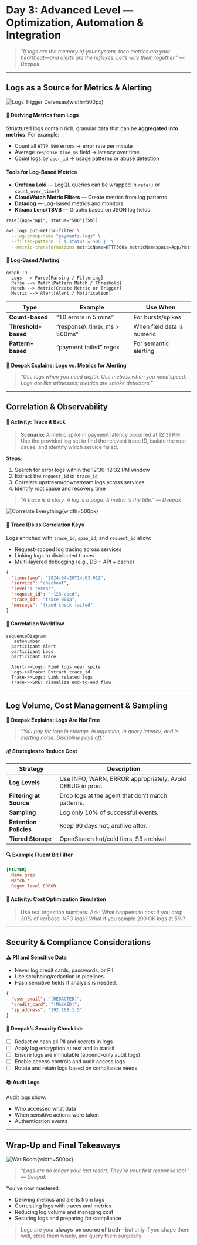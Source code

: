 # **Day 3: Advanced Level — Optimization, Automation & Integration**

> *"If logs are the memory of your system, then metrics are your heartbeat—and alerts are the reflexes. Let’s wire them together." — Deepak*

---

## **Logs as a Source for Metrics & Alerting**

![Logs Trigger Defenses](images/day-03-advanced-panel-1.png){width=500px}

#### 🔄 Deriving Metrics from Logs

Structured logs contain rich, granular data that can be **aggregated into metrics**. For example:

- Count all `HTTP 500` errors → error rate per minute
- Average `response_time_ms` field → latency over time
- Count logs by `user_id` → usage patterns or abuse detection

#### Tools for Log-Based Metrics

- **Grafana Loki** — LogQL queries can be wrapped in `rate()` or `count_over_time()`
- **CloudWatch Metric Filters** — Create metrics from log patterns
- **Datadog** — Log-based metrics and monitors
- **Kibana Lens/TSVB** — Graphs based on JSON log fields

```logql
rate({app="api", status="500"}[5m])
```

```bash
aws logs put-metric-filter \
  --log-group-name "payments-logs" \
  --filter-pattern '{ $.status = 500 }' \
  --metric-transformations metricName=HTTP500s,metricNamespace=App/Metrics,metricValue=1
```

#### 🔔 Log-Based Alerting

```mermaid
graph TD
  Logs --> Parse[Parsing / Filtering]
  Parse --> Match[Pattern Match / Threshold]
  Match --> Metric[Create Metric or Trigger]
  Metric --> Alert[Alert / Notification]
```

| Type                | Example                       | Use When                   |
| ------------------- | ----------------------------- | -------------------------- |
| **Count-based**     | “10 errors in 5 mins”         | For bursts/spikes          |
| **Threshold-based** | “response\\_time\\_ms > 500ms” | When field data is numeric |
| **Pattern-based**   | “payment failed” regex        | For semantic alerting      |

📘 **Deepak Explains: Logs vs. Metrics for Alerting**

> *"Use logs when you need depth. Use metrics when you need speed. Logs are like witnesses; metrics are smoke detectors."*

---

## **Correlation & Observability**

#### 🧪 Activity: Trace it Back

> **Scenario:** A metric spike in payment latency occurred at 12:31 PM. Use the provided log set to find the relevant trace ID, isolate the root cause, and identify which service failed.

**Steps:**
1. Search for error logs within the 12:30–12:32 PM window
2. Extract the `request_id` or `trace_id`
3. Correlate upstream/downstream logs across services
4. Identify root cause and recovery time

> *"A trace is a story. A log is a page. A metric is the title." — Deepak*

![Correlate Everything](images/day-03-advance-panel-2.png){width=500px}

#### 🔁 Trace IDs as Correlation Keys

Logs enriched with `trace_id`, `span_id`, and `request_id` allow:

- Request-scoped log tracing across services
- Linking logs to distributed traces
- Multi-layered debugging (e.g., DB + API + cache)

```json
{
  "timestamp": "2024-04-20T14:03:01Z",
  "service": "checkout",
  "level": "error",
  "request_id": "r123-abcd",
  "trace_id": "trace-001a",
  "message": "fraud check failed"
}
```

#### 🧩 Correlation Workflow

```mermaid
sequenceDiagram
   autonumber
  participant Alert
  participant Logs
  participant Trace

  Alert->>Logs: Find logs near spike
  Logs->>Trace: Extract trace_id
  Trace->>Logs: Link related logs
  Trace->>SRE: Visualize end-to-end flow
```

---

## **Log Volume, Cost Management & Sampling**

📘 **Deepak Explains: Logs Are Not Free**

> *“You pay for logs in storage, in ingestion, in query latency, and in alerting noise. Discipline pays off.”*

#### 💰 Strategies to Reduce Cost

| Strategy                | Description                                               |
| ----------------------- | --------------------------------------------------------- |
| **Log Levels**          | Use INFO, WARN, ERROR appropriately. Avoid DEBUG in prod. |
| **Filtering at Source** | Drop logs at the agent that don’t match patterns.         |
| **Sampling**            | Log only 10% of successful events.                        |
| **Retention Policies**  | Keep 90 days hot, archive after.                          |
| **Tiered Storage**      | OpenSearch hot/cold tiers, S3 archival.                   |

#### 🔍 Example Fluent Bit Filter

```ini
[FILTER]
  Name grep
  Match *
  Regex level ERROR
```

#### 🧪 Activity: Cost Optimization Simulation

> Use real ingestion numbers. Ask: What happens to cost if you drop 30% of verbose INFO logs? What if you sample 200 OK logs at 5%?

---

## **Security & Compliance Considerations**

#### ⚠️ PII and Sensitive Data

- Never log credit cards, passwords, or PII.
- Use scrubbing/redaction in pipelines.
- Hash sensitive fields if analysis is needed.

```json
{
  "user_email": "[REDACTED]",
  "credit_card": "[MASKED]",
  "ip_address": "192.168.1.5"
}
```

#### 🧠 Deepak’s Security Checklist:

- [ ] Redact or hash all PII and secrets in logs
- [ ] Apply log encryption at rest and in transit
- [ ] Ensure logs are immutable (append-only audit logs)
- [ ] Enable access controls and audit access logs
- [ ] Rotate and retain logs based on compliance needs

#### 📚 Audit Logs

Audit logs show:

- Who accessed what data
- When sensitive actions were taken
- Authentication events

---

## **Wrap-Up and Final Takeaways**

![War Room](images/day-03-advanced-panel-3.png){width=500px}

> *“Logs are no longer your last resort. They’re your first response tool.” — Deepak*

You’ve now mastered:

- Deriving metrics and alerts from logs
- Correlating logs with traces and metrics
- Reducing log volume and managing cost
- Securing logs and preparing for compliance

> Logs are your **always-on source of truth**—but only if you shape them well, store them wisely, and query them surgically.


